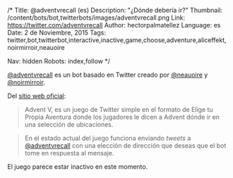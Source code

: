 /*
Title: @adventvrecall (es)
Description: "¿Dónde debería ir?"
Thumbnail: /content/bots/bot,twitterbots/images/adventvrecall.png
Link: https://twitter.com/adventvrecall
Author: hectorpalmatellez
Language: es
Date: 2 de Noviembre, 2015
Tags: twitter,bot,twitterbot,interactive,inactive,game,choose,adventure,aliceffekt,noirmirroir,neauoire

Nav: hidden
Robots: index,follow
*/

[@adventvrecall](https://twitter.com/adventvrecall) es un bot basado en Twitter creado por [@neauoire](https://twitter.com/neauoire) y [@noirmirroir](https://twitter.com/noirmirroir).

Del [sitio web oficial](http://wiki.xxiivv.com/advent+v):

> Advent V, es un juego de Twitter simple en el formato de Elige tu Propia Aventura donde los jugadores le dicen a Advent dónde ir en una selección de ubicaciones.

> En el estado actual del juego funciona enviando *tweets* a [@adventvrecall](https://twitter.com/adventvrecall) con una elección de dirección que deseas que el bot tome en respuesta al mensaje.

El juego parece estar inactivo en este momento.